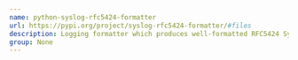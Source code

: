 ```yaml
---
name: python-syslog-rfc5424-formatter
url: https://pypi.org/project/syslog-rfc5424-formatter/#files
description: Logging formatter which produces well-formatted RFC5424 Syslog Protocol messages.
group: None
---
```

